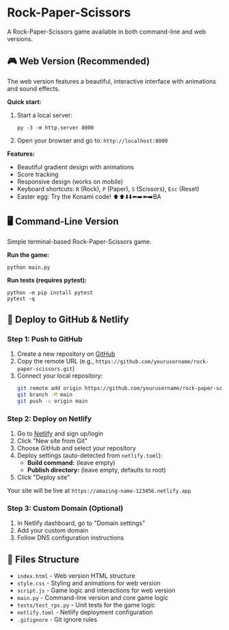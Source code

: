 # Rock-Paper-Scissors

A Rock-Paper-Scissors game available in both command-line and web versions.

## 🎮 Web Version (Recommended)

The web version features a beautiful, interactive interface with animations and sound effects.

**Quick start:**
1. Start a local server:
   ```
   py -3 -m http.server 8000
   ```
2. Open your browser and go to: `http://localhost:8000`

**Features:**
- Beautiful gradient design with animations
- Score tracking
- Responsive design (works on mobile)
- Keyboard shortcuts: `R` (Rock), `P` (Paper), `S` (Scissors), `Esc` (Reset)
- Easter egg: Try the Konami code! ⬆️⬆️⬇️⬇️⬅️➡️⬅️➡️BA

## 🖥️ Command-Line Version

Simple terminal-based Rock-Paper-Scissors game.

**Run the game:**
```
python main.py
```

**Run tests (requires pytest):**
```
python -m pip install pytest
pytest -q
```

## 🚀 Deploy to GitHub & Netlify

### Step 1: Push to GitHub
1. Create a new repository on [GitHub](https://github.com/new)
2. Copy the remote URL (e.g., `https://github.com/yourusername/rock-paper-scissors.git`)
3. Connect your local repository:
   ```bash
   git remote add origin https://github.com/yourusername/rock-paper-scissors.git
   git branch -M main
   git push -u origin main
   ```

### Step 2: Deploy on Netlify
1. Go to [Netlify](https://netlify.com) and sign up/login
2. Click "New site from Git"
3. Choose GitHub and select your repository
4. Deploy settings (auto-detected from `netlify.toml`):
   - **Build command:** (leave empty)
   - **Publish directory:** (leave empty, defaults to root)
5. Click "Deploy site"

Your site will be live at `https://amazing-name-123456.netlify.app`

### Step 3: Custom Domain (Optional)
1. In Netlify dashboard, go to "Domain settings"
2. Add your custom domain
3. Follow DNS configuration instructions

## 📁 Files Structure

- `index.html` - Web version HTML structure
- `style.css` - Styling and animations for web version  
- `script.js` - Game logic and interactions for web version
- `main.py` - Command-line version and core game logic
- `tests/test_rps.py` - Unit tests for the game logic
- `netlify.toml` - Netlify deployment configuration
- `.gitignore` - Git ignore rules
